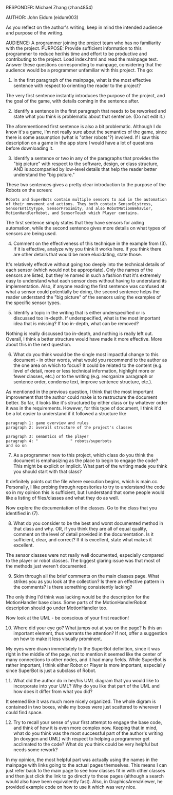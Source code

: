 RESPONDER: Michael Zhang (zhan4854)

AUTHOR: John Eidum (eidum003)

As you reflect on the author's writing, keep in mind the intended audience and purpose of the writing.

AUDIENCE: A programmer joining the project team who has no familiarity with the project.
PURPOSE: Provide sufficient information to this programmer to reduce her/his time and effort to be productive and contributing to the project.
Load index.html and read the mainpage text. Answer these questions corresponding to mainpage, considering that the audience would be a programmer unfamiliar with this project. The go:

1. In the first paragraph of the mainpage, what is the most effective sentence with respect to orienting the reader to the project?

The very first sentence instantly introduces the purpose of the project, and the goal of the game, with details coming in the sentence after.

2. Identify a sentence in the first paragraph that needs to be reworked and state what you think is problematic about that sentence. (Do not edit it.)

The aforementioned first sentence is also a bit problematic. Although I do know it's a game, I'm not really sure about the semantics of the game, since there is some assumption (what is "other robots"?) involved. If I saw this description on a game in the app store I would have a lot of questions before downloading it.

3. Identify a sentence or two in any of the paragraphs that provides the "big picture" with respect to the software, design, or class structure, AND is accompanied by low-level details that help the reader better understand the "big picture."

These two sentences gives a pretty clear introduction to the purpose of the Robots on the screen:

    Robots and SuperBots contain multiple sensors to aid in the automation of their movement and actions. They both contain SensorDistress, SensorEntityType, SensorProximity, and also RobotMotionBehavior, MotionHandlerRobot, and SensorTouch which Player contains.

The first sentence simply states that they have sensors for aiding automation, while the second sentence gives more details on what types of sensors are being used.

4. Comment on the effectiveness of this technique in the example from (3). If it is effective, analyze why you think it works here. If you think there are other details that would be more elucidating, state those.

It's relatively effective without going too deeply into the technical details of each sensor (which would not be appropriate). Only the names of the sensors are listed, but they're named in such a fashion that it's extremely easy to understand what each sensor does without having to understand its implementation. Also, if anyone reading the first sentence was confused at what a sensor could potentially be doing, the second sentence helps the reader understand the "big picture" of the sensors using the examples of the specific sensor types.

5. Identify a topic in the writing that is either underspecified or is discussed too in-depth. If underspecified, what is the most important idea that is missing? If too in-depth, what can be removed?

Nothing is really discussed too in-depth, and nothing is really left out. Overall, I think a better structure would have made it more effective. More about this in the next question.

6. What do you think would be the single most impactful change to this document - in other words, what would you recommend to the author as the one area on which to focus? It could be related to the content (e.g. level of detail, more or less technical information, highlight more or fewer classes, etc.) or to the writing (e.g. reorganize paragraph or sentence order, condense text, improve sentence structure, etc.).

As mentioned in the previous question, I think that the most important improvement that the author could make is to restructure the document better. So far, it looks like it's structured by either class or by whatever order it was in the requirements. However, for this type of document, I think it'd be a lot easier to understand if it followed a structure like

    paragraph 1: game overview and rules
    paragraph 2: overall structure of the project's classes
    
    paragraph 3: semantics of the player
    paragraph 4: "              " robots/superbots
    and so on

7. As a programmer new to this project, which class do you think the document is emphasizing as the place to begin to engage the code? This might be explicit or implicit. What part of the writing made you think you should start with that class?

It definitely points out the file where execution begins, which is main.cc. Personally, I like probing through repositories to try to understand the code so in my opinion this is sufficient, but I understand that some people would like a listing of files/classes and what they do as well.

Now explore the documentation of the classes. Go to the class that you identified in (7).

8. What do you consider to be the best and worst documented method in that class and why. OR, if you think they are all of equal quality, comment on the level of detail provided in the documentation. Is it sufficient, clear, and correct? If it is excellent, state what makes it excellent.

The sensor classes were not really well documented, especially compared to the player or robot classes. The biggest glaring issue was that most of the methods just weren't documented.

9. Skim through all the brief comments on the main classes page. What strikes you as you look at the collection? Is there an effective pattern in the comments? Is there something consistently lacking?

The only thing I'd think was lacking would be the description for the MotionHandler base class. Some parts of the MotionHandlerRobot description should go under MotionHandler too.

Now look at the UML - be conscious of your first reaction!

10. Where did your eye go? What jumps out at you on the page? Is this an important element, thus warrants the attention? If not, offer a suggestion on how to make it less visually prominent.

My eyes were drawn immediately to the SuperBot definition, since it was right in the middle of the page, not to mention it seemed like the center of many connections to other nodes, and it had many fields. While SuperBot is rather important, I think either Robot or Player is more important, especially since SuperBot is just a subclass of Robot.

11. What did the author do in her/his UML diagram that you would like to incorporate into your UML? Why do you like that part of the UML and how does it differ from what you did?

It seemed like it was much more nicely organized. The whole digram is contained in two boxes, while my boxes were just scattered to wherever I could find space.

12. Try to recall your sense of your first attempt to engage the base code, and think of how it is even more complex now. Keeping that in mind, what do you think was the most successful part of the author's writing (in doxygen and UML) with respect to helping a programmer get acclimated to the code? What do you think could be very helpful but needs some rework?

In my opinion, the most helpful part was actually using the names in the mainpage with links going to the actual pages themselves. This means I can just refer back to the main page to see how classes fit in with other classes and then just click the link to go directly to those pages (although a search would also have been equivalently fast). Also, in GraphicsArenaViewer, he provided example code on how to use it which was very nice.

